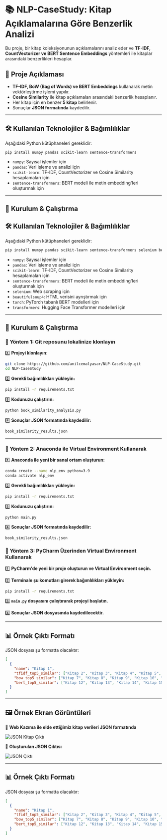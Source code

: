# 📚 NLP-CaseStudy: Kitap Açıklamalarına Göre Benzerlik Analizi

Bu proje, bir kitap koleksiyonunun açıklamalarını analiz eder ve **TF-IDF, CountVectorizer ve BERT Sentence Embeddings** yöntemleri ile kitaplar arasındaki benzerlikleri hesaplar.

## 🚀 Proje Açıklaması
- **TF-IDF, BoW (Bag of Words) ve BERT Embeddings** kullanarak metin vektörleştirme işlemi yapılır.
- **Cosine Similarity** ile kitap açıklamaları arasındaki benzerlik hesaplanır.
- Her kitap için en benzer **5 kitap** belirlenir.
- Sonuçlar **JSON formatında** kaydedilir.

---

## 🛠 Kullanılan Teknolojiler & Bağımlılıklar

Aşağıdaki Python kütüphaneleri gereklidir:

```bash
pip install numpy pandas scikit-learn sentence-transformers
```

- `numpy`: Sayısal işlemler için
- `pandas`: Veri işleme ve analizi için
- `scikit-learn`: TF-IDF, CountVectorizer ve Cosine Similarity hesaplamaları için
- `sentence-transformers`: BERT modeli ile metin embedding'leri oluşturmak için

---

## 📌 Kurulum & Çalıştırma



## 🛠 Kullanılan Teknolojiler & Bağımlılıklar

Aşağıdaki Python kütüphaneleri gereklidir:

```bash
pip install numpy pandas scikit-learn sentence-transformers selenium beautifulsoup4 torch transformers
```

- `numpy`: Sayısal işlemler için
- `pandas`: Veri işleme ve analizi için
- `scikit-learn`: TF-IDF, CountVectorizer ve Cosine Similarity hesaplamaları için
- `sentence-transformers`: BERT modeli ile metin embedding'leri oluşturmak için
- `selenium`: Web scraping için
- `beautifulsoup4`: HTML verisini ayrıştırmak için
- `torch`: PyTorch tabanlı BERT modelleri için
- `transformers`: Hugging Face Transformer modelleri için

---

## 📌 Kurulum & Çalıştırma
### 🔹 **Yöntem 1: Git reposunu lokalinize klonlayın**
1️⃣ **Projeyi klonlayın:**
```bash
git clone https://github.com/anilcemalyasar/NLP-CaseStudy.git
cd NLP-CaseStudy
```

2️⃣ **Gerekli bağımlılıkları yükleyin:**
```bash
pip install -r requirements.txt
```

3️⃣ **Kodunuzu çalıştırın:**
```bash
python book_similarity_analysis.py
```

4️⃣ **Sonuçlar JSON formatında kaydedilir:**
```bash
book_similarity_results.json
```

---

### 🔹 **Yöntem 2: Anaconda ile Virtual Environment Kullanarak**

1️⃣ **Anaconda ile yeni bir sanal ortam oluşturun:**
```bash
conda create --name nlp_env python=3.9
conda activate nlp_env
```

2️⃣ **Gerekli bağımlılıkları yükleyin:**
```bash
pip install -r requirements.txt
```

3️⃣ **Kodunuzu çalıştırın:**
```bash
python main.py
```

4️⃣ **Sonuçlar JSON formatında kaydedilir:**
```bash
book_similarity_results.json
```

### 🔹 **Yöntem 3: PyCharm Üzerinden Virtual Environment Kullanarak**

1️⃣ **PyCharm'de yeni bir proje oluşturun ve Virtual Environment seçin.**

2️⃣ **Terminale şu komutları girerek bağımlılıkları yükleyin:**
```bash
pip install -r requirements.txt
```

3️⃣ **`main.py` dosyasını çalıştırarak projeyi başlatın.**

4️⃣ **Sonuçlar JSON dosyasında kaydedilecektir.**

---


## 📊 Örnek Çıktı Formatı

JSON dosyası şu formatta olacaktır:
```json
[
  {
    "name": "Kitap 1",
    "tfidf_top5_similar": ["Kitap 2", "Kitap 3", "Kitap 4", "Kitap 5", "Kitap 6"],
    "bow_top5_similar": ["Kitap 7", "Kitap 8", "Kitap 9", "Kitap 10", "Kitap 11"],
    "bert_top5_similar": ["Kitap 12", "Kitap 13", "Kitap 14", "Kitap 15", "Kitap 16"]
  }
]
```

---

## 🖼 Örnek Ekran Görüntüleri

📌 **Web Kazıma ile elde ettiğimiz kitap verileri JSON formatında**

![JSON Kitap Çıktı](D:\NLP-CaseStudy-Patika\images\books.png)

📌 **Oluşturulan JSON Çıktısı**

![JSON Çıktı](D:\NLP-CaseStudy-Patika\images\similarities.png)

---



## 📊 Örnek Çıktı Formatı

JSON dosyası şu formatta olacaktır:
```json
[
  {
    "name": "Kitap 1",
    "tfidf_top5_similar": ["Kitap 2", "Kitap 3", "Kitap 4", "Kitap 5", "Kitap 6"],
    "bow_top5_similar": ["Kitap 7", "Kitap 8", "Kitap 9", "Kitap 10", "Kitap 11"],
    "bert_top5_similar": ["Kitap 12", "Kitap 13", "Kitap 14", "Kitap 15", "Kitap 16"]
  }
]
```


